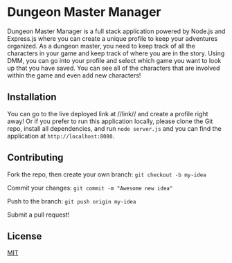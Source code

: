 # Dungeon Master Manager

Dungeon Master Manager is a full stack application powered by Node.js and Express.js where you can create a unique profile to keep your adventures organized. As a dungeon master, you need to keep track of all the characters in your game and keep track of where you are in the story. Using DMM, you can go into your profile and select which game you want to look up that you have saved. You can see all of the characters that are involved within the game and even add new characters!

## Installation
You can go to the live deployed link at //link// and create a profile right away! Or if you prefer to run this application locally, please clone the Git repo, install all dependencies, and run `node server.js` and you can find the application at `http://localhost:8080`.

## Contributing
Fork the repo, then create your own branch: `git checkout -b my-idea`

Commit your changes: `git commit -m "Awesome new idea"`

Push to the branch: `git push origin my-idea`

Submit a pull request!

## License
[MIT](https://choosealicense.com/licenses/mit/)